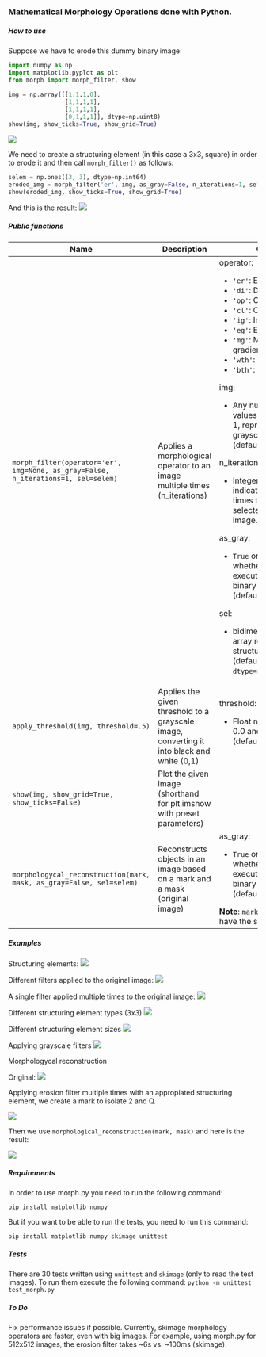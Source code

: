 ### Mathematical Morphology Operations done with Python.

##### How to use

Suppose we have to erode this dummy binary image:

```python
import numpy as np
import matplotlib.pyplot as plt
from morph import morph_filter, show
​
img = np.array([[1,1,1,0],
                [1,1,1,1], 
                [1,1,1,1],
                [0,1,1,1]], dtype=np.uint8)
show(img, show_ticks=True, show_grid=True)
```
![](images/dummy-img.png)

We need to create a structuring element (in this case a 3x3, square) in order to erode it and then call `morph_filter()` as follows:

```python
selem = np.ones((3, 3), dtype=np.int64)
eroded_img = morph_filter('er', img, as_gray=False, n_iterations=1, sel=selem)
show(eroded_img, show_ticks=True, show_grid=True)
```
And this is the result:
![](images/dummy-img-eroded.png)

##### Public functions

| Name | Description | Options |
| --- | --- | --- | 
| `morph_filter(operator='er', img=None, as_gray=False, n_iterations=1, sel=selem)`| Applies a morphological operator to an image multiple times (n_iterations) | operator: <ul><li>`'er'`: Erosion. </li><li>`'di'`: Dilation. </li><li>`'op'`: Opening. </li><li>`'cl'`: Closing. </li><li>`'ig'`: Internal gradient. </li><li>`'eg'`: External Gradient. </li><li>`'mg'`: Morphologycal gradient. </li><li>`'wth'`: White top-hat. </li><li>`'bth'`: Black top-hat. </li></ul> img: <ul><li> Any numpy array with values between 0 and 1, representing a grayscale image. (default=`None`)</li></ul> n_iterations: <ul><li> Integer number indicating how many times to apply the selected filter over an image. (default=`1`)</li></ul> as_gray: <ul><li> `True` or `False` indicating whether to proceed executing grayscale or binary operations (default=`False`). </li></ul> sel: <ul><li>bidimensional numpy array representing the structuring element. (default=`np.ones((3,3), dtype=np.int64)`)</li><ul>
| `apply_threshold(img, threshold=.5)` | Applies the given threshold to a grayscale image, converting it into black and white (0,1) | threshold: <ul><li> Float number between 0.0 and 1.0. (default=`.5`) </li></ul>
| `show(img, show_grid=True, show_ticks=False)` | Plot the given image (shorthand for plt.imshow with preset parameters) | 
| `morphologycal_reconstruction(mark, mask, as_gray=False, sel=selem)` | Reconstructs objects in an image based on a mark and a mask (original image) | as_gray: <ul><li> `True` or `False` indicating whether to proceed executing grayscale or binary operations (default=`False`). </li></ul> **Note**: `mark` and `mask` must have the same dimensions. 


##### Examples

Structuring elements:
![](images/selem-types.png)

Different filters applied to the original image:
![](images/filters.png)

A single filter applied multiple times to the original image:
![](images/filters-multiple-times.png)

Different structuring element types (3x3)
![](images/filters-multiple-selem.png)

Different structuring element sizes
![](images/filters-multiple-selem-sizes.png)

Applying grayscale filters
![](images/filters-grayscale.png)

Morphologycal reconstruction

Original:
![](images/chars.bmp)

Applying erosion filter multiple times with an appropiated structuring element, we create a mark to isolate 2 and Q.

![](images/morphologycal-mark.png)

Then we use `morphological_reconstruction(mark, mask)` and here is the result:

![](images/morphologycal-reconstruction.png)

##### Requirements

In order to use morph.py you need to run the following command:

```pip install matplotlib numpy```

But if you want to be able to run the tests, you need to run this command:

```pip install matplotlib numpy skimage unittest```

##### Tests

There are 30 tests written using `unittest` and `skimage` (only to read the test images). 
To run them execute the following command:  `python -m unittest test_morph.py`


##### To Do

Fix performance issues if possible. Currently, skimage morphology operators are faster, even with big images. For example, using morph.py for 512x512 images, the erosion filter takes ~6s vs. ~100ms (skimage).
